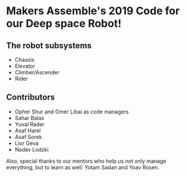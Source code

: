 # Makers Assemble's 2019 Code for our Deep space Robot!

## The robot subsystems

* Chassis
* Elevator
* Climber/Ascender
* Rider

## Contributors

* Opher Shur and Omer Libai as code managers
* Sahar Balas
* Yuval Rader
* Asaf Harel
* Asaf Sorek
* Lior Geva
* Nadav Lodzki

Also, special thanks to our mentors who help us not only manage everything, but to learn as well: Yotam Sadan and Yoav Rosen.
